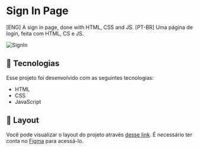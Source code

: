 # Sign In Page
 [ENG] A sign in page, done with HTML, CSS and JS. [PT-BR] Uma página de login, feita com HTML, CS e JS.
 
 ![SignIn](https://user-images.githubusercontent.com/67246528/120082788-3d8c4980-c09b-11eb-82a4-1077e83c0de4.gif)
 
 ## 🚀 Tecnologias

Esse projeto foi desenvolvido com as seguintes tecnologias:

- HTML
- CSS
- JavaScript

## 🔖 Layout

Você pode visualizar o layout do projeto através [desse link](https://www.figma.com/community/file/969408928471748876). É necessário ter conta no [Figma](https://figma.com) para acessá-lo.
